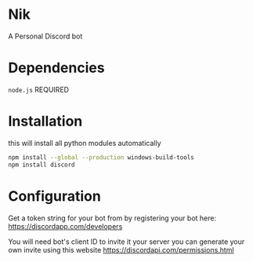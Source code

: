 # Nik
A Personal Discord bot

# Dependencies
`node.js` REQUIRED

# Installation
this will install all python modules automatically
```bash
npm install --global --production windows-build-tools
npm install discord
```

# Configuration
Get a token string for your bot from by registering your bot here: https://discordapp.com/developers 

You will need bot's client ID to invite it your server you can generate your own invite using this website https://discordapi.com/permissions.html
